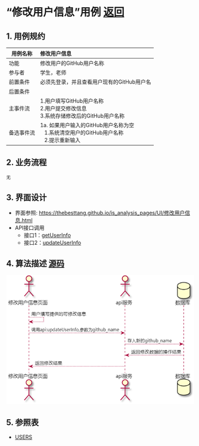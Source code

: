 # “修改用户信息”用例 [返回](../README.md)
## 1. 用例规约

|用例名称|修改用户信息|
|-------|:-------------|
|功能|修改用户的GitHub用户名称|
|参与者|学生，老师|
|前置条件|必须先登录，并且查看用户现有的GitHub用户名|
|后置条件| |
|主事件流| 1.用户填写GitHub用户名称 <br/> 2.用户提交修改信息 <br/>3.系统存储修改后的GitHub用户名称|
|备选事件流|1a. 如果用户输入的GitHub用户名称为空 <br/>&nbsp;&nbsp; 1.系统清空用户的GitHub用户名称 <br>&nbsp;&nbsp; 2.提示重新输入|

## 2. 业务流程
    无

## 3. 界面设计
- 界面参照: https://thebesttang.github.io/is_analysis_pages/UI/修改用户信息.html
- API接口调用
    - 接口1：[getUserInfo](../接口/getUserInfo.md)
    - 接口2：[updateUserInfo](../接口/updateUserInfo.md)
    
## 4. 算法描述 [源码](../源码/修改用户信息.puml)
![修改用户信息流程图](修改用户信息.png)
    
## 5. 参照表
- [USERS](../数据库设计.md/#USERS)